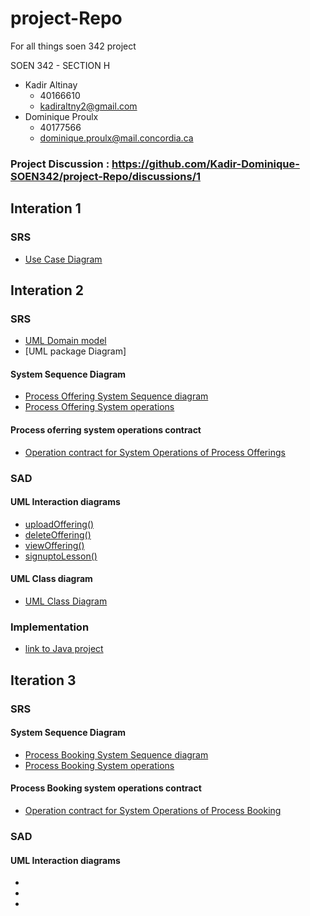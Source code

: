 # project-Repo
For all things soen 342 project

SOEN 342 - SECTION H
- Kadir Altinay 
  - 40166610
  - kadiraltny2@gmail.com
- Dominique Proulx
  -  40177566
  - dominique.proulx@mail.concordia.ca

### Project Discussion : https://github.com/Kadir-Dominique-SOEN342/project-Repo/discussions/1

## Interation 1

### SRS 
- [Use Case Diagram](SRS/UML_UseCase_v3.jpg)

## Interation 2 
### SRS
- [UML Domain model](SRS/UmlDomainModel_v7.jpg)
- [UML package Diagram]
#### System Sequence Diagram
- [Process Offering System Sequence diagram](SRS/SystemSequenceDiagram.png)
- [Process Offering System operations](SRS/ProcessOffering_System_Operation_)
#### Process oferring system operations contract
- [Operation contract for System Operations of Process Offerings](SRS/System_Operations_Contracts_ProcessOfferings)


### SAD 
#### UML Interaction diagrams
- [uploadOffering()](SAD/UploadOffering_v4.jpg)
- [ deleteOffering()](SAD/InteractionDiagrams/deleteOffering.png)
- [viewOffering()](SAD/InteractionDiagrams/InteractionDiagram_viewOffering_v4.jpg)
- [ signuptoLesson()](SAD/InteractionDiagrams/InteractionDiagram_signupToLesson_v4.jpg)

#### UML Class diagram
- [UML Class Diagram](SAD/UmlClassDiagram_v8.jpg)

### Implementation 
- [link to Java project](lessonator2000)
## Iteration 3

### SRS 
#### System Sequence Diagram
- [Process Booking System Sequence diagram]()
- [Process Booking System operations](S)
#### Process Booking system operations contract
- [Operation contract for System Operations of Process Booking]()

### SAD 
#### UML Interaction diagrams
- []()
- []()
- []()

